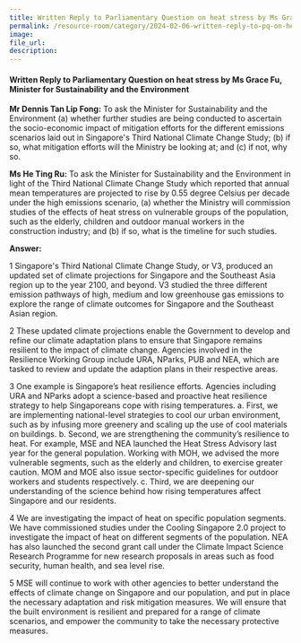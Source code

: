 ```yaml
---
title: Written Reply to Parliamentary Question on heat stress by Ms Grace Fu, Minister for Sustainability and the Environment
permalink: /resource-room/category/2024-02-06-written-reply-to-pq-on-heat-stress/
image:
file_url:
description:
---
```

 
#### Written Reply to Parliamentary Question on heat stress by Ms Grace Fu, Minister for Sustainability and the Environment

**Mr Dennis Tan Lip Fong:** To ask the Minister for Sustainability and the  Environment (a) whether further studies are being conducted to ascertain the  socio-economic impact of mitigation efforts for the different emissions  scenarios laid out in Singapore's Third National Climate Change Study; (b) if  so, what mitigation efforts will the Ministry be looking at; and (c) if not, why  so. 

**Ms He Ting Ru:** To ask the Minister for Sustainability and the  Environment in light of the Third National Climate Change Study which  reported that annual mean temperatures are projected to rise by 0.55 degree  Celsius per decade under the high emissions scenario, (a) whether the Ministry  will commission studies of the effects of heat stress on vulnerable groups of  the population, such as the elderly, children and outdoor manual workers in the  construction industry; and (b) if so, what is the timeline for such studies. 

**Answer:**

1 Singapore's Third National Climate Change Study, or V3, produced an  updated set of climate projections for Singapore and the Southeast Asia region  up to the year 2100, and beyond. V3 studied the three different emission  pathways of high, medium and low greenhouse gas emissions to explore the  range of climate outcomes for Singapore and the Southeast Asian region.  

2 These updated climate projections enable the Government to develop  and refine our climate adaptation plans to ensure that Singapore remains resilient to the impact of climate change. Agencies involved in the Resilience Working Group include URA, NParks, PUB and NEA, which are tasked to  review and update the adaption plans in their respective areas.  

3 One example is Singapore’s heat resilience efforts. Agencies including URA and NParks adopt a science-based and proactive heat resilience strategy  to help Singaporeans cope with rising temperatures.  a. First, we are implementing national-level strategies to cool our urban  environment, such as by infusing more greenery and scaling up the  use of cool materials on buildings. b. Second, we are strengthening the community’s resilience to heat. For  example, MSE and NEA launched the Heat Stress Advisory last year for the general population. Working with MOH, we advised the more  vulnerable segments, such as the elderly and children, to exercise greater caution. MOM and MOE also issue sector-specific guidelines  for outdoor workers and students respectively. c. Third, we are deepening our understanding of the science behind how rising temperatures affect Singapore and our residents.

4 We are investigating the impact of heat on specific population segments.  We have commissioned studies under the Cooling Singapore 2.0 project to  investigate the impact of heat on different segments of the population. NEA  has also launched the second grant call under the Climate Impact Science  Research Programme for new research proposals in areas such as food security,  human health, and sea level rise.  

5 MSE will continue to work with other agencies to better understand the  effects of climate change on Singapore and our population, and put in place the  necessary adaptation and risk mitigation measures. We will ensure that the built  environment is resilient and prepared for a range of climate scenarios, and  empower the community to take the necessary protective measures.  
